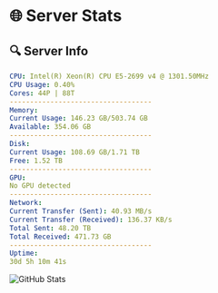 # 🌐 Server Stats
## 🔍 Server Info
```yaml
CPU: Intel(R) Xeon(R) CPU E5-2699 v4 @ 1301.50MHz
CPU Usage: 0.40%
Cores: 44P | 88T
-----------------------------------
Memory:
Current Usage: 146.23 GB/503.74 GB
Available: 354.06 GB
-----------------------------------
Disk:
Current Usage: 108.69 GB/1.71 TB
Free: 1.52 TB
-----------------------------------
GPU:
No GPU detected
-----------------------------------
Network:
Current Transfer (Sent): 40.93 MB/s
Current Transfer (Received): 136.37 KB/s
Total Sent: 48.20 TB
Total Received: 471.73 GB
-----------------------------------
Uptime:
30d 5h 10m 41s
```
![GitHub Stats](https://img.shields.io/badge/Updated-2025-04-07_02:33:30-blue)
